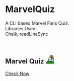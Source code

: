 # MarvelQuiz
A CLI based Marvel Fans Quiz.   
Libraries Used:   
    Chalk, readLineSync    
<br/>
 <h2>Marvel Quiz <img src="https://raw.githubusercontent.com/ItsAnunesS/ItsAnunesS/master/src/img/parrots/flags/indiaparrot.gif" width="30" height="40"/></h2>   
 <a  href="https://replit.com/@VishalSingla56/MarvelQuiz?embed=1&ouput=1#index.js     
 " class="button">Check Now</a>
